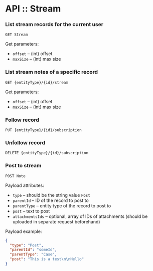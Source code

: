 # API :: Stream

### List stream records for the current user

`GET Stream`

Get parameters:

* `offset` – (int) offset
* `maxSize` – (int) max size

### List stream notes of a specific record

`GET {entityType}/{id}/stream`

Get parameters:

* `offset` – (int) offset
* `maxSize` – (int) max size

### Follow record

`PUT {entityType}/{id}/subscription`

### Unfollow record

`DELETE {entityType}/{id}/subscription`

### Post to stream

`POST Note`

Payload attributes:

* `type` – should be the string value `Post`
* `parentId` – ID of the record to post to
* `parentType` – entity type of the record to post to
* `post` – text to post
* `attachmentsIds` – optional, array of IDs of attachments (should be uploaded in separate request beforehand)

Payload example:

```json
{
  "type": "Post",
  "parentId": "someId",
  "parentType": "Case",
  "post": "This is a test\n\nHello"
}
```
